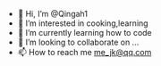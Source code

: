 - 👋 Hi, I’m @Qingah1
- 👀 I’m interested in cooking,learning
- 🌱 I’m currently learning how to code
- 💞️ I’m looking to collaborate on ...
- 📫 How to reach me me_jk@qq.com

<!---
Qingah1/Qingah1 is a ✨ special ✨ repository because its `README.md` (this file) appears on your GitHub profile.
You can click the Preview link to take a look at your changes.
--->
